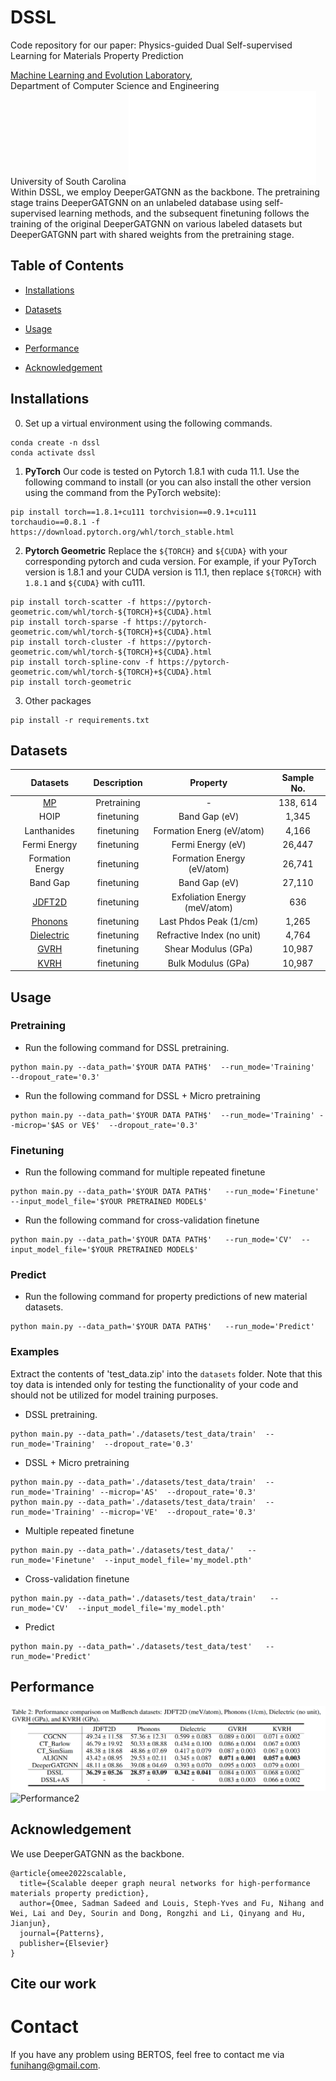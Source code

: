 # DSSL
Code repository for our paper: Physics-guided Dual Self-supervised Learning for Materials Property Prediction

[Machine Learning and Evolution Laboratory](http://mleg.cse.sc.edu/),<br>
Department of Computer Science and Engineering <br>
University of South Carolina
![framework](./figrues/framework.pdf)
Within DSSL, we employ DeeperGATGNN as the backbone. The pretraining stage trains DeeperGATGNN on an unlabeled database using self-supervised learning methods, and the subsequent finetuning follows the training of the original DeeperGATGNN on various labeled datasets but DeeperGATGNN part with shared weights from the pretraining stage.
## Table of Contents
- [Installations](#Installations)

- [Datasets](#Datasets)

- [Usage](#Usage)

- [Performance](#Performance)

- [Acknowledgement](#Acknowledgement)

## Installations

0. Set up a virtual environment using the following commands.
```
conda create -n dssl
conda activate dssl
```

1. **PyTorch**
Our code is tested on Pytorch 1.8.1 with cuda 11.1. Use the following command to install (or you can also install the other version using the command from the PyTorch website):
```
pip install torch==1.8.1+cu111 torchvision==0.9.1+cu111 torchaudio==0.8.1 -f https://download.pytorch.org/whl/torch_stable.html
```
 
2. **Pytorch Geometric**
Replace the `${TORCH}` and `${CUDA}` with your corresponding pytorch and cuda version. For example, if your PyTorch version is 1.8.1 and your CUDA version is 11.1, then replace `${TORCH}` with `1.8.1` and `${CUDA}` with cu111.
```
pip install torch-scatter -f https://pytorch-geometric.com/whl/torch-${TORCH}+${CUDA}.html
pip install torch-sparse -f https://pytorch-geometric.com/whl/torch-${TORCH}+${CUDA}.html
pip install torch-cluster -f https://pytorch-geometric.com/whl/torch-${TORCH}+${CUDA}.html
pip install torch-spline-conv -f https://pytorch-geometric.com/whl/torch-${TORCH}+${CUDA}.html
pip install torch-geometric
```

3. Other packages
```
pip install -r requirements.txt
```  

## Datasets  
| Datasets  | Description | Property | Sample No.|
| :---: | :---: | :---: | :---: | 
|  [MP](https://next-gen.materialsproject.org/)  | Pretraining  | - | 138, 614|
|  HOIP  | finetuning  | Band Gap (eV) | 1,345|
|  Lanthanides  | finetuning  | Formation Energ (eV/atom) | 4,166 | 
|  Fermi Energy  | finetuning  | Fermi Energy (eV) | 26,447 |
|  Formation Energy  | finetuning  | Formation Energy (eV/atom) | 26,741 |
|  Band Gap  | finetuning  | Band Gap (eV) | 27,110 |
|  [JDFT2D](https://matbench.materialsproject.org/Benchmark%20Info/matbench_v0.1/)  | finetuning  | Exfoliation Energy (meV/atom) | 636 |
|  [Phonons](https://matbench.materialsproject.org/Benchmark%20Info/matbench_v0.1/)  | finetuning  | Last Phdos Peak (1/cm) | 1,265 |
|  [Dielectric](https://matbench.materialsproject.org/Benchmark%20Info/matbench_v0.1/)  | finetuning  | Refractive Index (no unit) | 4,764 |
|  [GVRH](https://matbench.materialsproject.org/Benchmark%20Info/matbench_v0.1/)  | finetuning  | Shear Modulus (GPa)  | 10,987 |
|  [KVRH](https://matbench.materialsproject.org/Benchmark%20Info/matbench_v0.1/)  | finetuning  | Bulk Modulus (GPa) | 10,987|

## Usage
### Pretraining
* Run the following command for DSSL pretraining.
```
python main.py --data_path='$YOUR DATA PATH$'  --run_mode='Training'  --dropout_rate='0.3'
``` 
* Run the following command for DSSL + Micro pretraining
```
python main.py --data_path='$YOUR DATA PATH$'  --run_mode='Training' --microp='$AS or VE$'  --dropout_rate='0.3'
```
### Finetuning
* Run the following command for multiple repeated finetune
```
python main.py --data_path='$YOUR DATA PATH$'   --run_mode='Finetune'  --input_model_file='$YOUR PRETRAINED MODEL$' 
```
* Run the following command for cross-validation finetune
```
python main.py --data_path='$YOUR DATA PATH$'   --run_mode='CV'  --input_model_file='$YOUR PRETRAINED MODEL$' 
```  
  
### Predict
* Run the following command for property predictions of new material datasets.
```
python main.py --data_path='$YOUR DATA PATH$'   --run_mode='Predict'  
```
### Examples
Extract the contents of 'test_data.zip' into the `datasets` folder. Note that this toy data is intended only for testing the functionality of your code and should not be utilized for model training purposes.
* DSSL pretraining.
```
python main.py --data_path='./datasets/test_data/train'  --run_mode='Training'  --dropout_rate='0.3'
``` 
* DSSL + Micro pretraining
```
python main.py --data_path='./datasets/test_data/train'  --run_mode='Training' --microp='AS'  --dropout_rate='0.3'
python main.py --data_path='./datasets/test_data/train'  --run_mode='Training' --microp='VE'  --dropout_rate='0.3'
```
* Multiple repeated finetune
```
python main.py --data_path='./datasets/test_data/'   --run_mode='Finetune'  --input_model_file='my_model.pth' 
```
* Cross-validation finetune
```
python main.py --data_path='./datasets/test_data/train'   --run_mode='CV'  --input_model_file='my_model.pth' 
```
* Predict
```
python main.py --data_path='./datasets/test_data/test'   --run_mode='Predict'  
```

## Performance
![Performance1](./figures/perform1.png)
![Performance2](./figrues/perform2.png)

## Acknowledgement
We use DeeperGATGNN as the backbone.
```
@article{omee2022scalable,
  title={Scalable deeper graph neural networks for high-performance materials property prediction},
  author={Omee, Sadman Sadeed and Louis, Steph-Yves and Fu, Nihang and Wei, Lai and Dey, Sourin and Dong, Rongzhi and Li, Qinyang and Hu, Jianjun},
  journal={Patterns},
  publisher={Elsevier}
}
```

## Cite our work


# Contact
If you have any problem using BERTOS, feel free to contact me via [funihang@gmail.com](mailto:funihang@gmail.com).

